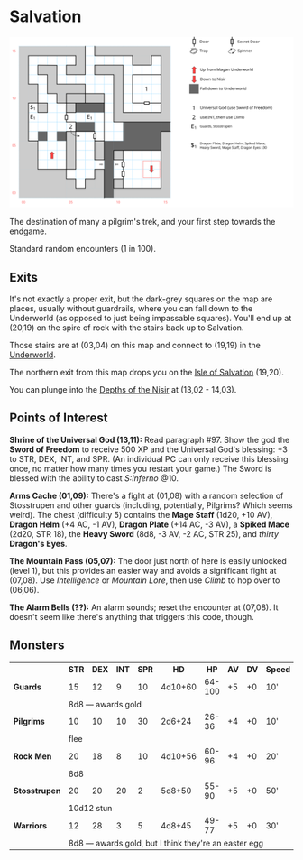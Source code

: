 # Salvation

![map](salvation.svg)

The destination of many a pilgrim's trek, and your first step towards the endgame.

Standard random encounters (1 in 100).

## Exits

It's not exactly a proper exit, but the dark-grey squares on the map are places, usually without guardrails, where you can fall down to the Underworld (as opposed to just being impassable squares). You'll end up at (20,19) on the spire of rock with the stairs back up to Salvation.

Those stairs are at (03,04) on this map and connect to (19,19) in the [Underworld](magan-underworld.md).

The northern exit from this map drops you on the [Isle of Salvation](dilmun.md) (19,20).

You can plunge into the [Depths of the Nisir](nisir.md) at (13,02 - 14,03).

## Points of Interest

**Shrine of the Universal God (13,11):** Read paragraph #97. Show the god the **Sword of Freedom** to receive 500 XP and the Universal God's blessing: +3 to STR, DEX, INT, and SPR. (An individual PC can only receive this blessing once, no matter how many times you restart your game.) The Sword is blessed with the ability to cast *S:Inferno* @10.

**Arms Cache (01,09):** There's a fight at (01,08) with a random selection of Stosstrupen and other guards (including, potentially, Pilgrims? Which seems weird). The chest (difficulty 5) contains the **Mage Staff** (1d20, +10 AV), **Dragon Helm** (+4 AC, -1 AV), **Dragon Plate** (+14 AC, -3 AV), a **Spiked Mace** (2d20, STR 18), the **Heavy Sword** (8d8, -3 AV, -2 AC, STR 25), and *thirty* **Dragon's Eyes**.

**The Mountain Pass (05,07):** The door just north of here is easily unlocked (level 1), but this provides an easier way and avoids a significant fight at (07,08). Use *Intelligence* or *Mountain Lore*, then use *Climb* to hop over to (06,06).

**The Alarm Bells (??):** An alarm sounds; reset the encounter at (07,08). It doesn't seem like there's anything that triggers this code, though.

## Monsters

<table>
  <tr>
    <th></th>
    <th>STR</th>
    <th>DEX</th>
    <th>INT</th>
    <th>SPR</th>
    <th>HD</th>
    <th>HP</th>
    <th>AV</th>
    <th>DV</th>
    <th>Speed</th>
    <th>XP</th>
  </tr>
<tr>
    <td><b>Guards</b></td>
    <td>15</td>
    <td>12</td>
    <td>9</td>
    <td>10</td>
    <td>4d10+60</td>
    <td>64-100</td>
    <td>+5</td>
    <td>+0</td>
    <td>10'</td>
    <td>200</td>
  </tr><tr>
    <td></td>
    <td colspan="10">8d8 — awards gold</td>
  </tr>
  <tr>
    <td><b>Pilgrims</b></td>
    <td>10</td>
    <td>10</td>
    <td>10</td>
    <td>30</td>
    <td>2d6+24</td>
    <td>26-36</td>
    <td>+4</td>
    <td>+0</td>
    <td>10'</td>
    <td>50</td>
  </tr><tr>
    <td></td>
    <td colspan="10">flee</td>
  </tr>
<tr>
    <td><b>Rock Men</b></td>
    <td>20</td>
    <td>18</td>
    <td>8</td>
    <td>10</td>
    <td>4d10+56</td>
    <td>60-96</td>
    <td>+4</td>
    <td>+0</td>
    <td>20'</td>
    <td>220</td>
  </tr><tr>
    <td></td>
    <td colspan="10">8d8</td>
  </tr>
  <tr>
    <td><b>Stosstrupen</b></td>
    <td>20</td>
    <td>20</td>
    <td>20</td>
    <td>2</td>
    <td>5d8+50</td>
    <td>55-90</td>
    <td>+5</td>
    <td>+0</td>
    <td>50'</td>
    <td>180</td>
  </tr><tr>
    <td></td>
    <td colspan="10">10d12 stun</td>
  </tr>
  <tr>
    <td><b>Warriors</b></td>
    <td>12</td>
    <td>28</td>
    <td>3</td>
    <td>5</td>
    <td>4d8+45</td>
    <td>49-77</td>
    <td>+5</td>
    <td>+0</td>
    <td>30'</td>
    <td>200</td>
  </tr><tr>
    <td></td>
    <td colspan="10">8d8 — awards gold, but I think they're an easter egg</td>
  </tr>
</table>